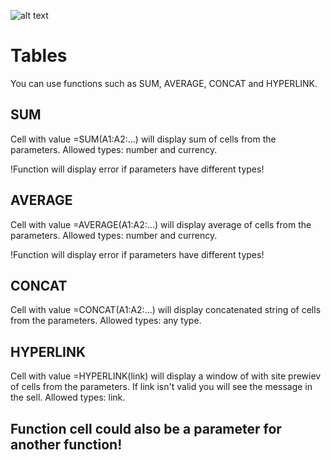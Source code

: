 ![alt text](https://preview.ibb.co/ipK0b7/Screen_Shot_2018_05_01_at_12_51_08_PM.png)

# Tables

You can use functions such as SUM, AVERAGE, CONCAT and HYPERLINK.

## SUM

Cell with value =SUM(A1:A2:...) will display sum of cells from the parameters.
Allowed types: number and currency.

!Function will display error if parameters have different types!

## AVERAGE

Cell with value =AVERAGE(A1:A2:...) will display average of cells from the parameters.
Allowed types: number and currency.

!Function will display error if parameters have different types!

## CONCAT

Cell with value =CONCAT(A1:A2:...) will display concatenated string of cells from the parameters.
Allowed types: any type.


## HYPERLINK

Cell with value =HYPERLINK(link) will display a window of with site prewiev of cells from the parameters.
If link isn't valid you will see the message in the sell.
Allowed types: link.

## Function cell could also be a parameter for another function!
